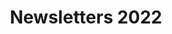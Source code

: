 ---
title: Newsletters 2022
description: 'Here you can find all newsletters we sent out in 2022'
hasInPageNav: false
hasSubPageNav: false
pageType: 'childoverview'
---